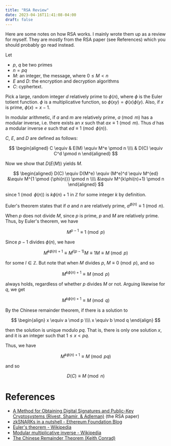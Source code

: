 ```yaml
---
title: "RSA Review"
date: 2023-04-16T11:41:08-04:00
draft: false
---
```


Here are some notes on how RSA works. I mainly wrote them up as a review for myself. They are mostly from the RSA paper (see References) which you should probably go read instead.

Let

- $p$, $q$ be two primes
- $n = pq$
- $M$: an integer, the message, where $0 \leq M < n$
- $E$ and $D$: the encryption and decryption algorithms
- $C$: cyphertext.

Pick a large, random integer $d$ relatively prime to $\phi(n)$, where $\phi$ is the Euler totient function.
$\phi$ is a multiplicative function, so $\phi(xy)=\phi(x)\phi(y)$. Also, if $x$ is prime, $\phi(x) = x-1$.

In modular arithmetic, if $a$ and $m$ are relatively prime, $a \pmod m$ has a modular inverse, i.e. there exists an $x$ such that $ax \equiv 1 \pmod m$. Thus $d$ has a modular inverse $e$ such that $ed \equiv 1 \pmod {\phi(n)}$.

$C$, $E$, and $D$ are defined as follows:

$$
\begin{aligned}
C \equiv & E(M) \equiv M^e \pmod n \\\\
         & D(C) \equiv C^d \pmod n
\end{aligned}
$$

Now we show that $D(E(M))$ yields $M$.

$$
\begin{aligned}
D(C) \equiv D(M^e) \equiv (M^e)^d \equiv M^{ed} &\equiv M^{1 \pmod {\phi(n)}} \pmod n \\\\
                                                &\equiv M^{k\phi(n)+1} \pmod n
\end{aligned}
$$

since $1 \pmod {\phi(n)}$ is $k\phi(n) + 1$ in $\mathbb Z$ for some integer $k$ by definition.

Euler's theorem states that if $a$ and $n$ are relatively prime, $a^{\phi(n)} \equiv 1 \pmod n$.

When $p$ does not divide $M$, since $p$ is prime, $p$ and $M$ are relatively prime. Thus, by Euler's theorem, we have

$$M^{p-1} \equiv 1 \pmod p$$

Since $p-1$ divides $\phi(n)$, we have

$$M^{k\phi(n)+1} \equiv M^{l(p-1)}M \equiv 1 M \equiv M \pmod p$$

for some $l \in \mathbb Z$. But note that when $M$ divides $p$, $M \equiv 0 \pmod p$, and so

$$M^{k\phi(n)+1} \equiv M \pmod p$$

always holds, regardless of whether $p$ divides $M$ or not. Arguing likewise for $q$, we get

$$M^{k\phi(n)+1} \equiv M \pmod q$$

By the Chinese remainder theorem, if there is a solution to

$$
\begin{align}
x \equiv a \mod p \\\\
x \equiv b \mod q
\end{align}
$$

then the solution is unique modulo $pq$. That is, there is only one solution $x$, and it is an integer such that $1 \leq x < pq$.

Thus, we have

$$M^{k\phi(n)+1} \equiv M \pmod {pq}$$

and so

$$D(C) \equiv M \pmod n$$

# References

- [A Method for Obtaining Digital Signatures and Public-Key Cryptosystems (Rivest, Shamir, & Adleman)](https://people.csail.mit.edu/rivest/Rsapaper.pdf) (the RSA paper)
- [zkSNARKs in a nutshell - Ethereum Foundation Blog](https://blog.ethereum.org/2016/12/05/zksnarks-in-a-nutshell)
- [Euler's theorem - Wikipedia](https://en.wikipedia.org/wiki/Euler%27s_theorem)
- [Modular multiplicative inverse - Wikipedia](https://en.wikipedia.org/wiki/Modular_multiplicative_inverse)
- [The Chinese Remainder Theorem (Keith Conrad)](https://kconrad.math.uconn.edu/blurbs/ugradnumthy/crt.pdf)
